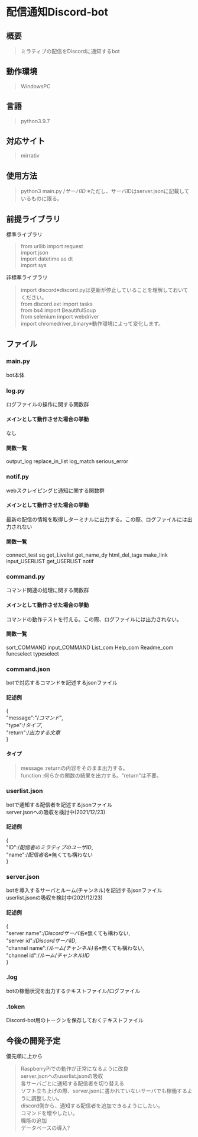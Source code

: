 # 配信通知Discord-bot
## 概要
> ミラティブの配信をDiscordに通知するbot<br>

## 動作環境
> WindowsPC<br>

## 言語
> python3.9.7<br>

## 対応サイト
> mirrativ<br>

## 使用方法
> python3 main.py /*サーバID*
※ただし、サーバIDはserver.jsonに記載しているものに限る。

## 前提ライブラリ
標準ライブラリ<br>
> from urllib import request<br>
> import json<br>
> import datetime as dt<br>
> import sys<br>

非標準ライブラリ<br>
> import discord※discord.pyは更新が停止していることを理解しておいてください。<br>
> from discord.ext import tasks<br>
> from bs4 import BeautifulSoup<br>
> from selenium import webdriver<br>
> import chromedriver_binary※動作環境によって変化します。<br>

## ファイル
### main.py
bot本体<br>
### log.py
ログファイルの操作に関する関数群<br>
#### メインとして動作させた場合の挙動
なし<br>
#### 関数一覧
output_log
replace_in_list
log_match
serious_error

### notif.py
webスクレイピングと通知に関する関数群<br>
#### メインとして動作させた場合の挙動
最新の配信の情報を取得しターミナルに出力する。この際、ログファイルには出力されない<br>
#### 関数一覧
connect_test
sq
get_Livelist
get_name_dy
html_del_tags
make_link
input_USERLIST
get_USERLIST
notif

### command.py
コマンド関連の処理に関する関数群<br>
#### メインとして動作させた場合の挙動
コマンドの動作テストを行える。この際、ログファイルには出力されない。<br>
#### 関数一覧
sort_COMMAND
input_COMMAND
List_com
Help_com
Readme_com
funcselect
typeselect

### command.json
botで対応するコマンドを記述するjsonファイル<br>
#### 記述例<br>
{<br>
    "message":"/*コマンド*",<br>
    "type":/*タイプ*,<br>
    "return":/*出力する文章*<br>
}<br>
#### タイプ
> message    :returnの内容をそのまま出力する。<br>
> function   :何らかの関数の結果を出力する。"return"は不要。<br>
### userlist.json
botで通知する配信者を記述するjsonファイル<br>
server.jsonへの吸収を検討中(2021/12/23)<br>
#### 記述例<br>
{<br>
    "ID":/*配信者のミラティブのユーザID*,<br>
    "name":/*配信者名*※無くても構わない<br>
}<br>
### server.json
botを導入するサーバとルーム(チャンネル)を記述するjsonファイル<br>
userlist.jsonの吸収を検討中(2021/12/23)<br>
#### 記述例<br>
{<br>
    "server name":/*Discordサーバ名*※無くても構わない,<br>
    "server id":/*DiscordサーバID*,<br>
    "channel name":/*ルーム(チャンネル)名*※無くても構わない,<br>
    "channel id":/*ルーム(チャンネル)ID*<br>
}<br>
### .log
botの稼働状況を出力するテキストファイル/ログファイル<br>
### .token
Discord-bot用のトークンを保存しておくテキストファイル<br> 

## 今後の開発予定
優先順に上から<br>
> RaspberryPiでの動作が正常になるように改良<br>
> server.jsonへのuserlist.jsonの吸収<br>
> 各サーバごとに通知する配信者を切り替える<br>
> ソフト立ち上げの際、server.jsonに書かれていないサーバでも稼働するように調整したい。<br>
> discord側から、通知する配信者を追加できるようにしたい。<br>
> コマンドを増やしたい。<br>
> 機能の追加<br>
> データベースの導入?<br>